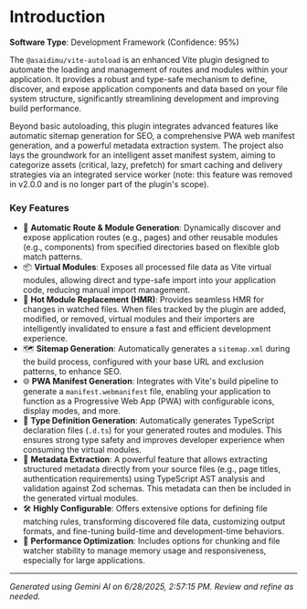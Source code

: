 # Introduction

**Software Type**: Development Framework (Confidence: 95%)

The `@asaidimu/vite-autoload` is an enhanced Vite plugin designed to automate the loading and management of routes and modules within your application. It provides a robust and type-safe mechanism to define, discover, and expose application components and data based on your file system structure, significantly streamlining development and improving build performance.

Beyond basic autoloading, this plugin integrates advanced features like automatic sitemap generation for SEO, a comprehensive PWA web manifest generation, and a powerful metadata extraction system. The project also lays the groundwork for an intelligent asset manifest system, aiming to categorize assets (critical, lazy, prefetch) for smart caching and delivery strategies via an integrated service worker (note: this feature was removed in v2.0.0 and is no longer part of the plugin's scope).

### Key Features

*   🚀 **Automatic Route & Module Generation**: Dynamically discover and expose application routes (e.g., pages) and other reusable modules (e.g., components) from specified directories based on flexible glob match patterns.
*   📦 **Virtual Modules**: Exposes all processed file data as Vite virtual modules, allowing direct and type-safe import into your application code, reducing manual import management.
*   🔄 **Hot Module Replacement (HMR)**: Provides seamless HMR for changes in watched files. When files tracked by the plugin are added, modified, or removed, virtual modules and their importers are intelligently invalidated to ensure a fast and efficient development experience.
*   🗺️ **Sitemap Generation**: Automatically generates a `sitemap.xml` during the build process, configured with your base URL and exclusion patterns, to enhance SEO.
*   🌐 **PWA Manifest Generation**: Integrates with Vite's build pipeline to generate a `manifest.webmanifest` file, enabling your application to function as a Progressive Web App (PWA) with configurable icons, display modes, and more.
*   📄 **Type Definition Generation**: Automatically generates TypeScript declaration files (`.d.ts`) for your generated routes and modules. This ensures strong type safety and improves developer experience when consuming the virtual modules.
*   🔑 **Metadata Extraction**: A powerful feature that allows extracting structured metadata directly from your source files (e.g., page titles, authentication requirements) using TypeScript AST analysis and validation against Zod schemas. This metadata can then be included in the generated virtual modules.
*   🛠️ **Highly Configurable**: Offers extensive options for defining file matching rules, transforming discovered file data, customizing output formats, and fine-tuning build-time and development-time behaviors.
*   🚀 **Performance Optimization**: Includes options for chunking and file watcher stability to manage memory usage and responsiveness, especially for large applications.

---
*Generated using Gemini AI on 6/28/2025, 2:57:15 PM. Review and refine as needed.*